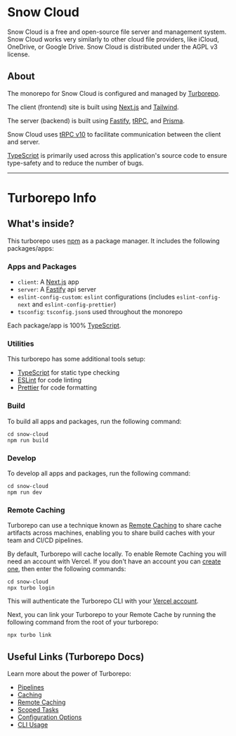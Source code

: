 # Snow Cloud

Snow Cloud is a free and open-source file server and management system. Snow Cloud works very similarly to other cloud file providers, like iCloud, OneDrive, or Google Drive. Snow Cloud is distributed under the AGPL v3 license.

## About

The monorepo for Snow Cloud is configured and managed by [Turborepo](https://turborepo.org/).

The client (frontend) site is built using [Next.js](https://nextjs.org) and [Tailwind](https://tailwindcss.com/). 

The server (backend) is built using [Fastify](https://www.fastify.io/), [tRPC](https://trpc.io/), and [Prisma](https://www.prisma.io/).

Snow Cloud uses [tRPC v10](https://trpc.io/docs/v10/) to facilitate communication between the client and server.

[TypeScript](https://www.typescriptlang.org/) is primarily used across this application's source code to ensure type-safety and to reduce the number of bugs.

***

# Turborepo Info

## What's inside?

This turborepo uses [npm](https://www.npmjs.com/) as a package manager. It includes the following packages/apps:

### Apps and Packages

- `client`: A [Next.js](https://nextjs.org) app
- `server`: A [Fastify](https://www.fastify.io/) api server
- `eslint-config-custom`: `eslint` configurations (includes `eslint-config-next` and `eslint-config-prettier`)
- `tsconfig`: `tsconfig.json`s used throughout the monorepo

Each package/app is 100% [TypeScript](https://www.typescriptlang.org/).

### Utilities

This turborepo has some additional tools setup:

- [TypeScript](https://www.typescriptlang.org/) for static type checking
- [ESLint](https://eslint.org/) for code linting
- [Prettier](https://prettier.io) for code formatting

### Build

To build all apps and packages, run the following command:

```
cd snow-cloud
npm run build
```

### Develop

To develop all apps and packages, run the following command:

```
cd snow-cloud
npm run dev
```

### Remote Caching

Turborepo can use a technique known as [Remote Caching](https://turborepo.org/docs/core-concepts/remote-caching) to share cache artifacts across machines, enabling you to share build caches with your team and CI/CD pipelines.

By default, Turborepo will cache locally. To enable Remote Caching you will need an account with Vercel. If you don't have an account you can [create one](https://vercel.com/signup), then enter the following commands:

```
cd snow-cloud
npx turbo login
```

This will authenticate the Turborepo CLI with your [Vercel account](https://vercel.com/docs/concepts/personal-accounts/overview).

Next, you can link your Turborepo to your Remote Cache by running the following command from the root of your turborepo:

```
npx turbo link
```

## Useful Links (Turborepo Docs)

Learn more about the power of Turborepo:

- [Pipelines](https://turborepo.org/docs/core-concepts/pipelines)
- [Caching](https://turborepo.org/docs/core-concepts/caching)
- [Remote Caching](https://turborepo.org/docs/core-concepts/remote-caching)
- [Scoped Tasks](https://turborepo.org/docs/core-concepts/scopes)
- [Configuration Options](https://turborepo.org/docs/reference/configuration)
- [CLI Usage](https://turborepo.org/docs/reference/command-line-reference)
